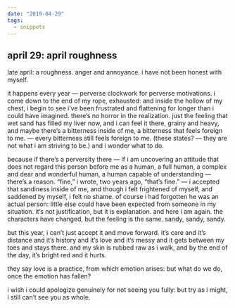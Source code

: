 ```yaml
---
date: "2019-04-29"
tags:
  - snippets
---
```

## april 29: april roughness

late april: a roughness. anger and annoyance. i have not been honest with myself.

it happens every year — perverse clockwork for perverse motivations. i come down to the end of my rope, exhausted: and inside the hollow of my chest, i begin to see i’ve been frustrated and flattening for longer than i could have imagined. there’s no horror in the realization. just the feeling that wet sand has filled my liver now, and i can feel it there, grainy and heavy, and maybe there’s a bitterness inside of me, a bitterness that feels foreign to me. — every bitterness still feels foreign to me. (these states? — they are not what i am striving to be.) and i wonder what to do.

because if there’s a perversity there — if i am uncovering an attitude that does not regard this person before me as a human, a full human, a complex and dear and wonderful human, a human capable of understanding — there’s a reason. “fine,” i wrote, two years ago, “that’s fine.” — i accepted that sandiness inside of me, and though i felt frightened of myself, and saddened by myself, i felt no shame. of course i had forgotten he was an actual person: little else could have been expected from someone in my situation. it’s not justification, but it is explanation. and here i am again. the characters have changed, but the feeling is the same. sandy, sandy, sandy.

but this year, i can’t just accept it and move forward. it’s care and it’s distance and it’s history and it’s love and it’s messy and it gets between my toes and stays there. and my skin is rubbed raw as i walk, and by the end of the day, it’s bright red and it hurts.

they say love is a practice, from which emotion arises: but what do we do, once the emotion has fallen?

i wish i could apologize genuinely for not seeing you fully: but try as i might, i still can’t see you as whole.
